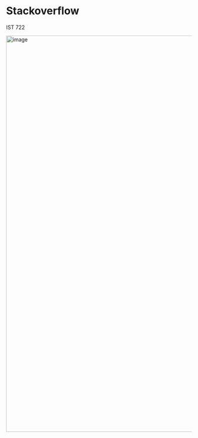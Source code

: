 # Stackoverflow
IST 722


<img width="1071" alt="image" src="https://github.com/amisha-21/Stackoverflow/assets/77116519/654202bb-483a-4d09-a4c4-89cc3a0908f0">
